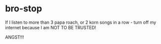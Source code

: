 # bro-stop

If I listen to more than 3 papa roach, or 2 korn songs in a row - turn off my internet because I am NOT TO BE TRUSTED!

ANGST!!!
